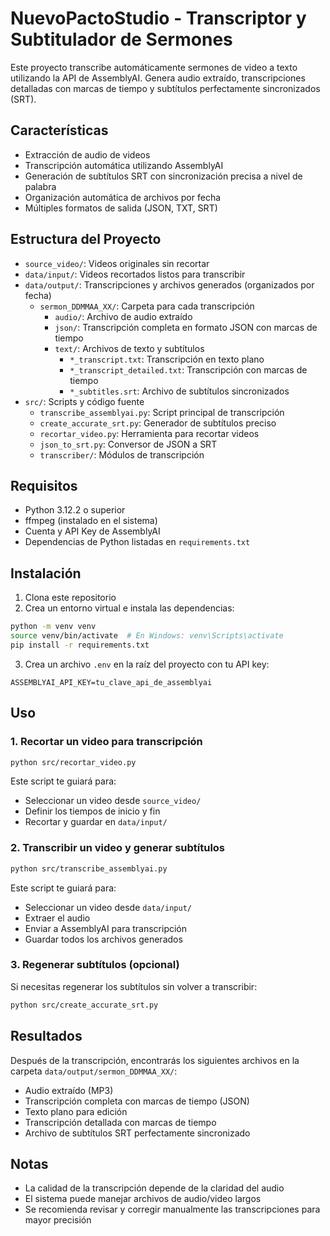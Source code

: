 # NuevoPactoStudio - Transcriptor y Subtitulador de Sermones

Este proyecto transcribe automáticamente sermones de video a texto utilizando la API de AssemblyAI.
Genera audio extraído, transcripciones detalladas con marcas de tiempo y subtítulos perfectamente sincronizados (SRT).

## Características

- Extracción de audio de videos
- Transcripción automática utilizando AssemblyAI
- Generación de subtítulos SRT con sincronización precisa a nivel de palabra
- Organización automática de archivos por fecha
- Múltiples formatos de salida (JSON, TXT, SRT)

## Estructura del Proyecto

- `source_video/`: Videos originales sin recortar
- `data/input/`: Videos recortados listos para transcribir
- `data/output/`: Transcripciones y archivos generados (organizados por fecha)
  - `sermon_DDMMAA_XX/`: Carpeta para cada transcripción
    - `audio/`: Archivo de audio extraído
    - `json/`: Transcripción completa en formato JSON con marcas de tiempo
    - `text/`: Archivos de texto y subtítulos
      - `*_transcript.txt`: Transcripción en texto plano
      - `*_transcript_detailed.txt`: Transcripción con marcas de tiempo
      - `*_subtitles.srt`: Archivo de subtítulos sincronizados
- `src/`: Scripts y código fuente
  - `transcribe_assemblyai.py`: Script principal de transcripción
  - `create_accurate_srt.py`: Generador de subtítulos preciso
  - `recortar_video.py`: Herramienta para recortar videos
  - `json_to_srt.py`: Conversor de JSON a SRT
  - `transcriber/`: Módulos de transcripción

## Requisitos

- Python 3.12.2 o superior
- ffmpeg (instalado en el sistema)
- Cuenta y API Key de AssemblyAI
- Dependencias de Python listadas en `requirements.txt`

## Instalación

1. Clona este repositorio
2. Crea un entorno virtual e instala las dependencias:

```bash
python -m venv venv
source venv/bin/activate  # En Windows: venv\Scripts\activate
pip install -r requirements.txt
```

3. Crea un archivo `.env` en la raíz del proyecto con tu API key:

```
ASSEMBLYAI_API_KEY=tu_clave_api_de_assemblyai
```

## Uso

### 1. Recortar un video para transcripción

```bash
python src/recortar_video.py
```

Este script te guiará para:
- Seleccionar un video desde `source_video/`
- Definir los tiempos de inicio y fin
- Recortar y guardar en `data/input/`

### 2. Transcribir un video y generar subtítulos

```bash
python src/transcribe_assemblyai.py
```

Este script te guiará para:
- Seleccionar un video desde `data/input/`
- Extraer el audio
- Enviar a AssemblyAI para transcripción
- Guardar todos los archivos generados

### 3. Regenerar subtítulos (opcional)

Si necesitas regenerar los subtítulos sin volver a transcribir:

```bash
python src/create_accurate_srt.py
```

## Resultados

Después de la transcripción, encontrarás los siguientes archivos en la carpeta `data/output/sermon_DDMMAA_XX/`:

- Audio extraído (MP3)
- Transcripción completa con marcas de tiempo (JSON)
- Texto plano para edición
- Transcripción detallada con marcas de tiempo
- Archivo de subtítulos SRT perfectamente sincronizado

## Notas

- La calidad de la transcripción depende de la claridad del audio
- El sistema puede manejar archivos de audio/video largos
- Se recomienda revisar y corregir manualmente las transcripciones para mayor precisión

